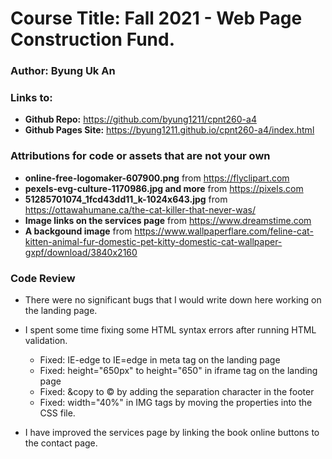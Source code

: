 # Course Title: Fall 2021 - Web Page Construction Fund.
### Author: Byung Uk An
### Links to:
  - **Github Repo:** https://github.com/byung1211/cpnt260-a4
  - **Github Pages Site:** https://byung1211.github.io/cpnt260-a4/index.html
  
### Attributions for code or assets that are not your own

- **online-free-logomaker-607900.png**
from https://flyclipart.com
- **pexels-evg-culture-1170986.jpg and more** from https://pixels.com
- **51285701074_1fcd43dd11_k-1024x643.jpg** from https://ottawahumane.ca/the-cat-killer-that-never-was/
- **Image links on the services page** from https://www.dreamstime.com
- **A backgound image** from https://www.wallpaperflare.com/feline-cat-kitten-animal-fur-domestic-pet-kitty-domestic-cat-wallpaper-gxpf/download/3840x2160

### Code Review
	
- There were no significant bugs that I would write down here working on the landing page.
- I spent some time fixing some HTML syntax errors after running HTML validation.

	- Fixed: IE-edge to IE=edge in meta tag on the landing page
	- Fixed: height="650px" to height="650" in iframe tag on the landing page
	- Fixed: &copy to &copy; by adding the separation character in the footer
	- Fixed: width="40%" in  IMG tags by moving the properties into the CSS file.
- I have improved the services page by linking the book online buttons to the contact page.

